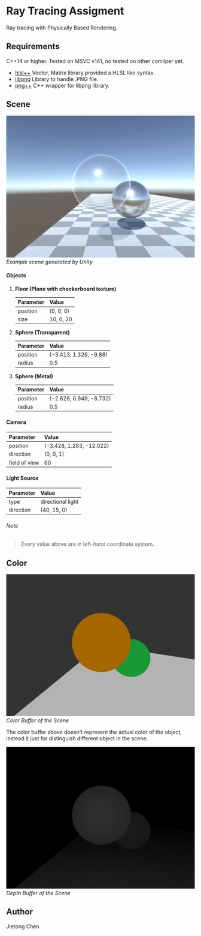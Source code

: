 # Ray Tracing Assigment
Ray tracing with Physically Based Rendering.

## Requirements

C++14 or higher. Tested on MSVC v141, no tested on other comilper yet. 

- [hlsl++](https://github.com/redorav/hlslpp)    Vector, Matrix library provided a HLSL like syntax.
- [libpng](http://www.libpng.org/pub/png/libpng.html)    Library to handle .PNG file.
- [png++](https://www.nongnu.org/pngpp/)   C++ wrapper for libpng library.

## Scene

![scene](https://raw.githubusercontent.com/CJT-Jackton/RayTracing/master/Screenshots/Capture1.png "Scene")
    *Example scene generated by Unity*

#### Objects

1. **Floor (Plane with checkerboard texture)**

    | Parameter  | Value      |
    | :--------- | :--------- |
    | position   | (0, 0, 0)  |
    | size       | 10, 0, 20  |

2. **Sphere (Transparent)**

    | Parameter  | Value      |
    | :--------- | :--------- |
    | position   | (-3.413, 1.326, -9.88)  |
    | radius     | 0.5        |

3. **Sphere (Metal)**

    | Parameter  | Value      |
    | :--------- | :--------- |
    | position   | (-2.628, 0.949, -8.732)  |
    | radius     | 0.5        |

#### Camera

| Parameter     | Value      |
| :------------ | :--------- |
| position      | (-3.428, 1.283, -12.022)  |
| direction     | (0, 0, 1)  |
| field of view | 60         |

#### Light Source

| Parameter  | Value             |
| :--------- | :---------------- |
| type       | directional light |
| direction  | (40, 15, 0)       |

###### Note
> Every value above are in left-hand coordinate system.

## Color

![color buffer](https://raw.githubusercontent.com/CJT-Jackton/RayTracing/master/Screenshots/Checkpoint2.png "Color buffer")
    *Color Buffer of the Scene*
    
The color buffer above doesn't represent the actual color of the object, instead it just for distinguish different object in the scene.

![depth buffer](https://raw.githubusercontent.com/CJT-Jackton/RayTracing/master/Screenshots/RayTracingScene_depth.png "Depth buffer")
    *Depth Buffer of the Scene*

## Author
Jietong Chen

